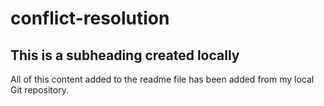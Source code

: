 # conflict-resolution
## This is a subheading created locally

All of this content added to the readme file has been added from my local Git repository.